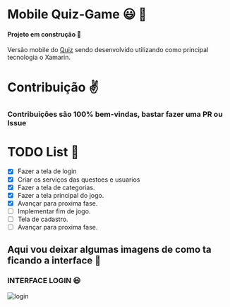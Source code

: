 # Mobile Quiz-Game 😃 👾

#### Projeto em construção :hammer:

Versão mobile do [Quiz](https://github.com/marcopandolfo/quiz-game/) sendo desenvolvido utilizando como principal tecnologia o Xamarin.


# Contribuição ✌️

### Contribuições são 100% bem-vindas, bastar fazer uma PR ou Issue

# TODO List 🚀


- [x] Fazer a tela de login
- [x] Criar os serviços das questoes e usuarios
- [x] Fazer a tela de categorias.
- [x] Fazer a tela principal do jogo.
- [x] Avançar para proxima fase.
- [ ] Implementar fim de jogo.
- [ ] Tela de cadastro.
- [ ] Avançar para proxima fase.

## Aqui vou deixar algumas imagens de como ta ficando a interface :running:

### INTERFACE LOGIN :satisfied:

![login](https://user-images.githubusercontent.com/40467826/64911125-35884c80-d6f4-11e9-830b-ca2aed12067c.png)
